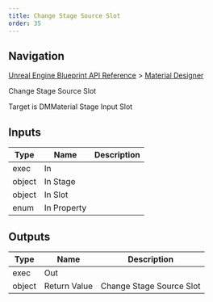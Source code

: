 ```yaml
---
title: Change Stage Source Slot
order: 35
---
```

## Navigation

[Unreal Engine Blueprint API Reference](https://dev.epicgames.com/documentation/en-us/unreal-engine/BlueprintAPI) > [Material Designer](https://dev.epicgames.com/documentation/en-us/unreal-engine/BlueprintAPI/MaterialDesigner)

Change Stage Source Slot

Target is DMMaterial Stage Input Slot

## Inputs

| Type | Name | Description |
| --- | --- | --- |
| exec | In |  |
| object | In Stage |  |
| object | In Slot |  |
| enum | In Property |  |

## Outputs

| Type | Name | Description |
| --- | --- | --- |
| exec | Out |  |
| object | Return Value | Change Stage Source Slot |
